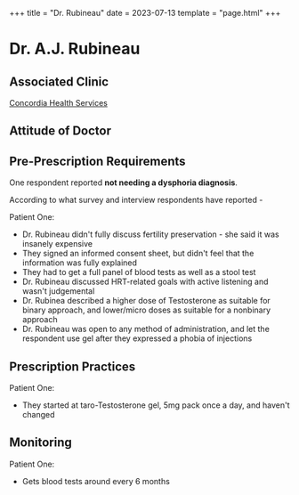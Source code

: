 +++
title = "Dr. Rubineau"
date = 2023-07-13
template = "page.html"
+++

# Dr. A.J. Rubineau
 
## Associated Clinic
[Concordia Health Services](@/blog/clinics/concordia.md)
## Attitude of Doctor
## Pre-Prescription Requirements
One respondent reported **not needing a dysphoria diagnosis**.

According to what survey and interview respondents have reported -

Patient One:
* Dr. Rubineau didn't fully discuss fertility preservation - she said it was insanely expensive
* They signed an informed consent sheet, but didn't feel that the information was fully explained
* They had to get a full panel of blood tests as well as a stool test
* Dr. Rubineau discussed HRT-related goals with active listening and wasn't judgemental
* Dr. Rubinea described a higher dose of Testosterone as suitable for binary approach, and lower/micro doses as suitable for a nonbinary approach
* Dr. Rubineau was open to any method of administration, and let the respondent use gel after they expressed a phobia of injections

## Prescription Practices

Patient One:
* They started at taro-Testosterone gel, 5mg pack once a day, and haven't changed

## Monitoring

Patient One: 
* Gets blood tests around every 6 months

